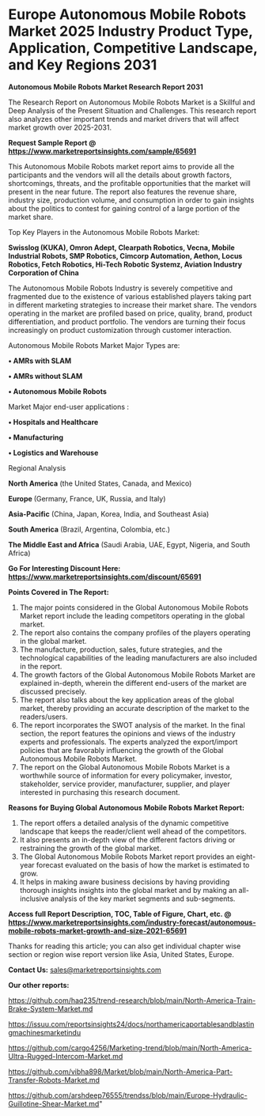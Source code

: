# Europe Autonomous Mobile Robots Market 2025 Industry Product Type, Application, Competitive Landscape, and Key Regions 2031

<strong>Autonomous Mobile Robots Market Research Report 2031</strong>

The Research Report on Autonomous Mobile Robots Market is a Skillful and Deep Analysis of the Present Situation and Challenges. This research report also analyzes other important trends and market drivers that will affect market growth over 2025-2031.

<strong>Request Sample Report @ <a href=https://www.marketreportsinsights.com/sample/65691>https://www.marketreportsinsights.com/sample/65691</a></strong>

This Autonomous Mobile Robots market report aims to provide all the participants and the vendors will all the details about growth factors, shortcomings, threats, and the profitable opportunities that the market will present in the near future. The report also features the revenue share, industry size, production volume, and consumption in order to gain insights about the politics to contest for gaining control of a large portion of the market share.

Top Key Players in the Autonomous Mobile Robots Market:

<strong>Swisslog (KUKA), Omron Adept, Clearpath Robotics, Vecna, Mobile Industrial Robots, SMP Robotics, Cimcorp Automation, Aethon, Locus Robotics, Fetch Robotics, Hi-Tech Robotic Systemz, Aviation Industry Corporation of China</strong>

The Autonomous Mobile Robots Industry is severely competitive and fragmented due to the existence of various established players taking part in different marketing strategies to increase their market share. The vendors operating in the market are profiled based on price, quality, brand, product differentiation, and product portfolio. The vendors are turning their focus increasingly on product customization through customer interaction.

Autonomous Mobile Robots Market Major Types are:

<strong>• AMRs with SLAM

• AMRs without SLAM

• Autonomous Mobile Robots</strong>

Market Major end-user applications :

<strong>• Hospitals and Healthcare

• Manufacturing

• Logistics and Warehouse</strong>

Regional Analysis

</u><strong><b>North America</b></strong> (the United States, Canada, and Mexico)

<strong><b>Europe </b></strong>(Germany, France, UK, Russia, and Italy)

<strong><b>Asia-Pacific</b></strong> (China, Japan, Korea, India, and Southeast Asia)

<strong><b>South America</b></strong> (Brazil, Argentina, Colombia, etc.)

<strong><b>The Middle East and Africa</b></strong> (Saudi Arabia, UAE, Egypt, Nigeria, and South Africa)

<strong>Go For Interesting Discount Here: <a href=https://www.marketreportsinsights.com/discount/65691>https://www.marketreportsinsights.com/discount/65691</a></strong>

<strong>Points Covered in The Report:</strong>
<ol>
  <li>The major points considered in the Global Autonomous Mobile Robots Market report include the leading competitors operating in the global market.</li>
  <li>The report also contains the company profiles of the players operating in the global market.</li>
  <li>The manufacture, production, sales, future strategies, and the technological capabilities of the leading manufacturers are also included in the report.</li>
  <li>The growth factors of the Global Autonomous Mobile Robots Market are explained in-depth, wherein the different end-users of the market are discussed precisely.</li>
  <li>The report also talks about the key application areas of the global market, thereby providing an accurate description of the market to the readers/users.</li>
  <li>The report incorporates the SWOT analysis of the market. In the final section, the report features the opinions and views of the industry experts and professionals. The experts analyzed the export/import policies that are favorably influencing the growth of the Global Autonomous Mobile Robots Market.</li>
  <li>The report on the Global Autonomous Mobile Robots Market is a worthwhile source of information for every policymaker, investor, stakeholder, service provider, manufacturer, supplier, and player interested in purchasing this research document.</li>
</ol>
<strong>Reasons for Buying Global Autonomous Mobile Robots Market Report:</strong>

<ol>
  <li>The report offers a detailed analysis of the dynamic competitive landscape that keeps the reader/client well ahead of the competitors.</li>
  <li>It also presents an in-depth view of the different factors driving or restraining the growth of the global market.</li>
  <li>The Global Autonomous Mobile Robots Market report provides an eight-year forecast evaluated on the basis of how the market is estimated to grow.</li>
  <li>It helps in making aware business decisions by having providing thorough insights insights into the global market and by making an all-inclusive analysis of the key market segments and sub-segments.</li>
</ol>
<strong>Access full Report Description, TOC, Table of Figure, Chart, etc. @ <a href=https://www.marketreportsinsights.com/industry-forecast/autonomous-mobile-robots-market-growth-and-size-2021-65691>https://www.marketreportsinsights.com/industry-forecast/autonomous-mobile-robots-market-growth-and-size-2021-65691</a></strong>


Thanks for reading this article; you can also get individual chapter wise section or region wise report version like Asia, United States, Europe.

<strong>Contact Us:</strong>
sales@marketreportsinsights.com

<strong>Our other reports:</strong>

<a href=https://github.com/haq235/trend-research/blob/main/North-America-Train-Brake-System-Market.md>https://github.com/haq235/trend-research/blob/main/North-America-Train-Brake-System-Market.md</a>

<a href=https://issuu.com/reportsinsights24/docs/northamericaportablesandblastingmachinesmarketindu>https://issuu.com/reportsinsights24/docs/northamericaportablesandblastingmachinesmarketindu</a>

<a href=https://github.com/cargo4256/Marketing-trend/blob/main/North-America-Ultra-Rugged-Intercom-Market.md>https://github.com/cargo4256/Marketing-trend/blob/main/North-America-Ultra-Rugged-Intercom-Market.md</a>

<a href=https://github.com/vibha898/Market/blob/main/North-America-Part-Transfer-Robots-Market.md>https://github.com/vibha898/Market/blob/main/North-America-Part-Transfer-Robots-Market.md</a>

<a href=https://github.com/arshdeep76555/trendss/blob/main/Europe-Hydraulic-Guillotine-Shear-Market.md>https://github.com/arshdeep76555/trendss/blob/main/Europe-Hydraulic-Guillotine-Shear-Market.md</a>"
